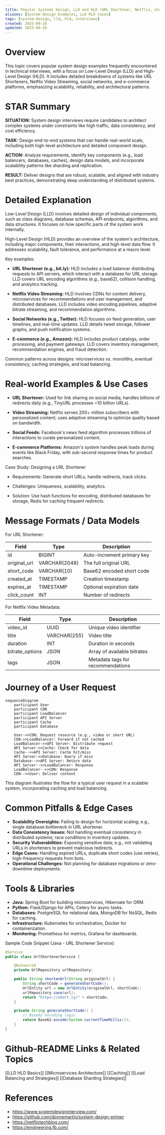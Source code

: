 ```yaml
---
title: Popular Systems Design, LLD and HLD (URL Shortener, Netflix, etc.)
aliases: [System Design Examples, LLD HLD Cases]
tags: [system-design, lld, hld, interviews]
created: 2025-09-26
updated: 2025-09-26
---
```


# Overview

This topic covers popular system design examples frequently encountered in technical interviews, with a focus on Low-Level Design (LLD) and High-Level Design (HLD). It includes detailed breakdowns of systems like URL Shorteners, Netflix Video Streaming, social networks, and e-commerce platforms, emphasizing scalability, reliability, and architectural patterns.

# STAR Summary

**SITUATION:** System design interviews require candidates to architect complex systems under constraints like high traffic, data consistency, and cost efficiency.

**TASK:** Design end-to-end systems that can handle real-world scale, including both high-level architecture and detailed component design.

**ACTION:** Analyze requirements, identify key components (e.g., load balancers, databases, caches), design data models, and incorporate scalability patterns like sharding and replication.

**RESULT:** Deliver designs that are robust, scalable, and aligned with industry best practices, demonstrating deep understanding of distributed systems.

# Detailed Explanation

Low-Level Design (LLD) involves detailed design of individual components, such as class diagrams, database schemas, API endpoints, algorithms, and data structures. It focuses on how specific parts of the system work internally.

High-Level Design (HLD) provides an overview of the system's architecture, including major components, their interactions, and high-level data flow. It addresses scalability, fault tolerance, and performance at a macro level.

Key examples:

- **URL Shortener (e.g., bit.ly):** HLD includes a load balancer distributing requests to API servers, which interact with a database for URL storage. LLD covers URL encoding algorithms (e.g., base62), collision handling, and analytics tracking.

- **Netflix Video Streaming:** HLD involves CDNs for content delivery, microservices for recommendations and user management, and distributed databases. LLD includes video encoding pipelines, adaptive bitrate streaming, and recommendation algorithms.

- **Social Networks (e.g., Twitter):** HLD focuses on feed generation, user timelines, and real-time updates. LLD details tweet storage, follower graphs, and push notification systems.

- **E-commerce (e.g., Amazon):** HLD includes product catalogs, order processing, and payment gateways. LLD covers inventory management, recommendation engines, and fraud detection.

Common patterns across designs: microservices vs. monoliths, eventual consistency, caching strategies, and load balancing.

# Real-world Examples & Use Cases

- **URL Shortener:** Used for link sharing on social media; handles billions of redirects daily (e.g., TinyURL processes ~10 billion URLs).

- **Video Streaming:** Netflix serves 200+ million subscribers with personalized content; uses adaptive streaming to optimize quality based on bandwidth.

- **Social Feeds:** Facebook's news feed algorithm processes trillions of interactions to curate personalized content.

- **E-commerce Platforms:** Amazon's system handles peak loads during events like Black Friday, with sub-second response times for product searches.

Case Study: Designing a URL Shortener

- Requirements: Generate short URLs, handle redirects, track clicks.

- Challenges: Uniqueness, scalability, analytics.

- Solution: Use hash functions for encoding, distributed databases for storage, Redis for caching frequent redirects.

# Message Formats / Data Models

For URL Shortener:

| Field | Type | Description |
|-------|------|-------------|
| id | BIGINT | Auto-increment primary key |
| original_url | VARCHAR(2048) | The full original URL |
| short_code | VARCHAR(10) | Base62 encoded short code |
| created_at | TIMESTAMP | Creation timestamp |
| expires_at | TIMESTAMP | Optional expiration date |
| click_count | INT | Number of redirects |

For Netflix Video Metadata:

| Field | Type | Description |
|-------|------|-------------|
| video_id | UUID | Unique video identifier |
| title | VARCHAR(255) | Video title |
| duration | INT | Duration in seconds |
| bitrate_options | JSON | Array of available bitrates |
| tags | JSON | Metadata tags for recommendations |

# Journey of a User Request

```mermaid
sequenceDiagram
    participant User
    participant CDN
    participant LoadBalancer
    participant API Server
    participant Cache
    participant Database

    User->>CDN: Request resource (e.g., video or short URL)
    CDN->>LoadBalancer: Forward if not cached
    LoadBalancer->>API Server: Distribute request
    API Server->>Cache: Check for data
    Cache-->>API Server: Cache hit/miss
    API Server->>Database: Query if miss
    Database-->>API Server: Return data
    API Server-->>LoadBalancer: Response
    LoadBalancer-->>CDN: Response
    CDN-->>User: Deliver content
```

This diagram illustrates the flow for a typical user request in a scalable system, incorporating caching and load balancing.

# Common Pitfalls & Edge Cases

- **Scalability Oversights:** Failing to design for horizontal scaling; e.g., single database bottleneck in URL shortener.
- **Data Consistency Issues:** Not handling eventual consistency in distributed systems; race conditions in inventory updates.
- **Security Vulnerabilities:** Exposing sensitive data; e.g., not validating URLs in shorteners to prevent malicious redirects.
- **Edge Cases:** Handling expired URLs, duplicate short codes (use retries), high-frequency requests from bots.
- **Operational Challenges:** Not planning for database migrations or zero-downtime deployments.

# Tools & Libraries

- **Java:** Spring Boot for building microservices, Hibernate for ORM.
- **Python:** Flask/Django for APIs, Celery for async tasks.
- **Databases:** PostgreSQL for relational data, MongoDB for NoSQL, Redis for caching.
- **Infrastructure:** Kubernetes for orchestration, Docker for containerization.
- **Monitoring:** Prometheus for metrics, Grafana for dashboards.

Sample Code Snippet (Java - URL Shortener Service):

```java
@Service
public class UrlShortenerService {

    @Autowired
    private UrlRepository urlRepository;

    public String shortenUrl(String originalUrl) {
        String shortCode = generateShortCode();
        UrlEntity url = new UrlEntity(originalUrl, shortCode);
        urlRepository.save(url);
        return "https://short.ly/" + shortCode;
    }

    private String generateShortCode() {
        // Base62 encoding logic
        return Base62.encode(System.currentTimeMillis());
    }
}
```

# Github-README Links & Related Topics

[[LLD HLD Basics]]
[[Microservices Architecture]]
[[Caching]]
[[Load Balancing and Strategies]]
[[Database Sharding Strategies]]

# References

- https://www.systemdesigninterview.com/
- https://github.com/donnemartin/system-design-primer
- https://netflixtechblog.com/
- https://engineering.fb.com/